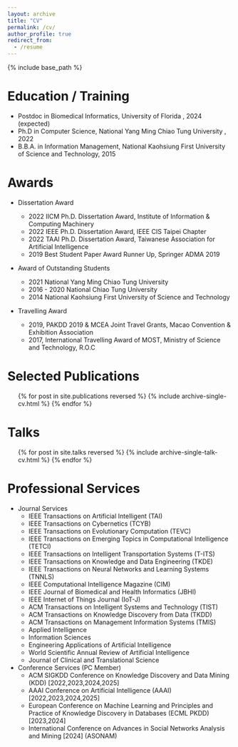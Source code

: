 ```yaml
---
layout: archive
title: "CV"
permalink: /cv/
author_profile: true
redirect_from:
  - /resume
---
```


{% include base_path %}

Education / Training
======
* Postdoc in Biomedical Informatics, University of Florida , 2024 (expected)
* Ph.D in Computer Science, National Yang Ming Chiao Tung University , 2022
* B.B.A. in Information Management, National Kaohsiung First University of Science and Technology, 2015

Awards
======
* Dissertation Award
  * 2022 IICM Ph.D. Dissertation Award, Institute of Information & Computing Machinery
  * 2022 IEEE Ph.D. Dissertation Award, IEEE CIS Taipei Chapter
  * 2022 TAAI Ph.D. Dissertation Award, Taiwanese Association for Artificial Intelligence 
  * 2019 Best Student Paper Award Runner Up, Springer ADMA 2019

* Award of Outstanding Students 
  * 2021 National Yang Ming Chiao Tung University
  * 2016 - 2020 National Chiao Tung University
  * 2014 National Kaohsiung First University of Science and Technology

* Travelling Award 
  * 2019, PAKDD 2019 & MCEA Joint Travel Grants, Macao Convention & Exhibition Association
  * 2017, International Travelling Award of MOST, Ministry of Science and Technology, R.O.C
  
Selected Publications
======
  <ul>{% for post in site.publications reversed %}
    {% include archive-single-cv.html %}
  {% endfor %}</ul>
  
Talks
======
  <ul>{% for post in site.talks reversed %}
    {% include archive-single-talk-cv.html  %}
  {% endfor %}</ul>
    
Professional Services
======
* Journal Services
  * IEEE Transactions on Artificial Intelligent (TAI)
  * IEEE Transactions on Cybernetics (TCYB)
  * IEEE Transactions on Evolutionary Computation (TEVC)
  * IEEE Transactions on Emerging Topics in Computational Intelligence (TETCI)
  * IEEE Transactions on Intelligent Transportation Systems (T-ITS)
  * IEEE Transactions on Knowledge and Data Engineering (TKDE)
  * IEEE Transactions on Neural Networks and Learning Systems (TNNLS)
  * IEEE Computational Intelligence Magazine (CIM)
  * IEEE Journal of Biomedical and Health Informatics (JBHI)
  * IEEE Internet of Things Journal (IoT-J)
  * ACM Transactions on Intelligent Systems and Technology (TIST)
  * ACM Transactions on Knowledge Discovery from Data (TKDD)
  * ACM Transactions on Management Information Systems (TMIS)
  * Applied Intelligence
  * Information Sciences
  * Engineering Applications of Artificial Intelligence
  * World Scientific Annual Review of Artificial Intelligence
  * Journal of Clinical and Translational Science
* Conference Services (PC Member)
  * ACM SIGKDD Conference on Knowledge Discovery and Data Mining (KDD) [2022,2023,2024,2025]
  * AAAI Conference on Artificial Intelligence (AAAI) [2022,2023,2024,2025]
  * European Conference on Machine Learning and Principles and Practice of Knowledge
Discovery in Databases (ECML PKDD) [2023,2024]
  * International Conference on Advances in Social Networks Analysis and Mining [2024]
(ASONAM)


